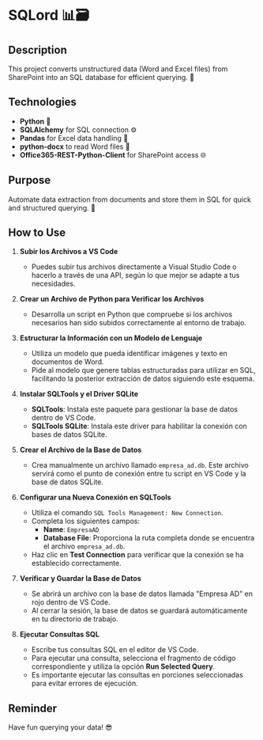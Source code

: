 # SQLord 📊🗃️

## Description

This project converts unstructured data (Word and Excel files) from SharePoint into an SQL database for efficient querying. 🎯

## Technologies

- **Python** 🐍
- **SQLAlchemy** for SQL connection ⚙️
- **Pandas** for Excel data handling 📑
- **python-docx** to read Word files 📝
- **Office365-REST-Python-Client** for SharePoint access 🌐

## Purpose

Automate data extraction from documents and store them in SQL for quick and structured querying. 🚀

## How to Use

1. **Subir los Archivos a VS Code**
   - Puedes subir tus archivos directamente a Visual Studio Code o hacerlo a través de una API, según lo que mejor se adapte a tus necesidades.

2. **Crear un Archivo de Python para Verificar los Archivos**
   - Desarrolla un script en Python que compruebe si los archivos necesarios han sido subidos correctamente al entorno de trabajo.

3. **Estructurar la Información con un Modelo de Lenguaje**
   - Utiliza un modelo que pueda identificar imágenes y texto en documentos de Word.
   - Pide al modelo que genere tablas estructuradas para utilizar en SQL, facilitando la posterior extracción de datos siguiendo este esquema.

4. **Instalar SQLTools y el Driver SQLite**
   - **SQLTools**: Instala este paquete para gestionar la base de datos dentro de VS Code.
   - **SQLTools SQLite**: Instala este driver para habilitar la conexión con bases de datos SQLite.

5. **Crear el Archivo de la Base de Datos**
   - Crea manualmente un archivo llamado `empresa_ad.db`. Este archivo servirá como el punto de conexión entre tu script en VS Code y la base de datos SQLite.

6. **Configurar una Nueva Conexión en SQLTools**
   - Utiliza el comando `SQL Tools Management: New Connection`.
   - Completa los siguientes campos:
     - **Name**: `EmpresaAD`
     - **Database File**: Proporciona la ruta completa donde se encuentra el archivo `empresa_ad.db`.
   - Haz clic en **Test Connection** para verificar que la conexión se ha establecido correctamente.

7. **Verificar y Guardar la Base de Datos**
   - Se abrirá un archivo con la base de datos llamada "Empresa AD" en rojo dentro de VS Code.
   - Al cerrar la sesión, la base de datos se guardará automáticamente en tu directorio de trabajo.

8. **Ejecutar Consultas SQL**
   - Escribe tus consultas SQL en el editor de VS Code.
   - Para ejecutar una consulta, selecciona el fragmento de código correspondiente y utiliza la opción **Run Selected Query**.
   - Es importante ejecutar las consultas en porciones seleccionadas para evitar errores de ejecución.

## Reminder

Have fun querying your data! 😎
